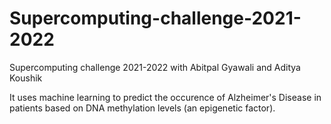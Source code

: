 # Supercomputing-challenge-2021-2022
Supercomputing challenge 2021-2022 with Abitpal Gyawali and Aditya Koushik 





It uses machine learning to predict the occurence of Alzheimer's Disease in patients based on DNA methylation levels (an epigenetic factor). 
